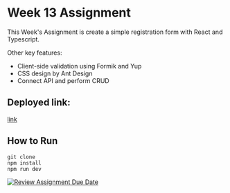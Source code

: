 # Week 13 Assignment

This Week's Assignment is create a simple registration form with React and Typescript.

Other key features:
- Client-side validation using Formik and Yup
- CSS design by Ant Design
- Connect API and perform CRUD

## Deployed link: 
[link](https://650e850779d0587c756fc2d3--stupendous-chimera-640b3f.netlify.app/)

## How to Run
```
git clone
npm install
npm run dev
```

[![Review Assignment Due Date](https://classroom.github.com/assets/deadline-readme-button-24ddc0f5d75046c5622901739e7c5dd533143b0c8e959d652212380cedb1ea36.svg)](https://classroom.github.com/a/EjimcIPa)
